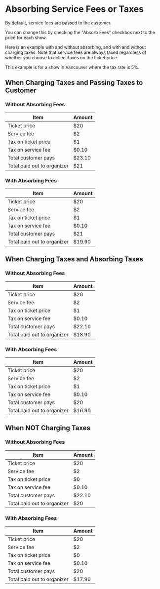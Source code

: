 # Absorbing Service Fees or Taxes

By default, service fees are passed to the customer.

You can change this by checking the "Absorb Fees" checkbox next to the price for each show.

Here is an example with and without absorbing, and with and without charging taxes. Note that service fees
are always taxed regardless of whether you choose to collect taxes on the ticket price. 

This example is for a show in Vancouver where the tax rate is 5%.  

## When Charging Taxes and Passing Taxes to Customer

### Without Absorbing Fees

| Item | Amount |
|------|--------|
|Ticket price | $20|
|Service fee | $2|
|Tax on ticket price | $1|
|Tax on service fee | $0.10|
|Total customer pays | $23.10|
|Total paid out to organizer | $21| 

### With Absorbing Fees

| Item | Amount |
|------|--------|
|Ticket price | $20|
|Service fee | $2|
|Tax on ticket price | $1|
|Tax on service fee | $0.10|
|Total customer pays | $21|
|Total paid out to organizer | $19.90|

## When Charging Taxes and Absorbing Taxes

### Without Absorbing Fees

| Item | Amount |
|------|--------|
|Ticket price | $20    |
|Service fee | $2     |
|Tax on ticket price | $1     |
|Tax on service fee | $0.10  |
|Total customer pays | $22.10 |
|Total paid out to organizer | $18.90 | 

### With Absorbing Fees

| Item | Amount |
|------|--------|
|Ticket price | $20    |
|Service fee | $2     |
|Tax on ticket price | $1     |
|Tax on service fee | $0.10  |
|Total customer pays | $20    |
|Total paid out to organizer | $16.90 |

## When NOT Charging Taxes

### Without Absorbing Fees

| Item | Amount |
|------|--------|
|Ticket price | $20|
|Service fee | $2|
|Tax on ticket price | $0|
|Tax on service fee | $0.10|
|Total customer pays | $22.10|
|Total paid out to organizer | $20|

### With Absorbing Fees

| Item | Amount |
|------|--------|
|Ticket price | $20|
|Service fee | $2|
|Tax on ticket price | $0|
|Tax on service fee | $0.10|
|Total customer pays | $20|
|Total paid out to organizer | $17.90|
